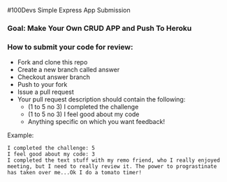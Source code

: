 #100Devs Simple Express App Submission

### Goal: Make Your Own CRUD APP and Push To Heroku

### How to submit your code for review:

- Fork and clone this repo
- Create a new branch called answer
- Checkout answer branch
- Push to your fork
- Issue a pull request
- Your pull request description should contain the following:
  - (1 to 5 no 3) I completed the challenge
  - (1 to 5 no 3) I feel good about my code
  - Anything specific on which you want feedback!

Example:
```
I completed the challenge: 5
I feel good about my code: 3
I completed the text stuff with my remo friend, who I really enjoyed meeting, but I need to really review it. The power to prograstinate has taken over me...Ok I do a tomato timer!
```
